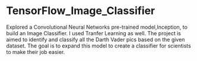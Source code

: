 # TensorFlow_Image_Classifier
Explored a Convolutional Neural Networks pre-trained model,Inception, to build an Image Classifier. I used Tranfer Learning as well. The project is aimed to identify and classify all the Darth Vader pics based on the given dataset. The goal is to expand this model to create a classifier for scientists to make their job easier. 
